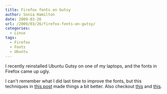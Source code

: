 ```yaml
---
title: Firefox fonts on Gutsy
author: Sonia Hamilton
date: 2009-03-26
url: /2009/03/26/firefox-fonts-on-gutsy/
categories:
  - Linux
tags:
  - Firefox
  - Fonts
  - Ubuntu
---
```

I recently reinstalled Ubuntu Gutsy on one of my laptops, and the fonts in Firefox came up ugly.

<!--more-->

I can't remember what I did last time to improve the fonts, but this techniques in [this post][1] made things a bit better. Also checkout [this][2] and [this][3].

 [1]: http://blog.rfquerin.org/2008/03/05/ubuntu-firefox-gnome-and-slight-hinting/
 [2]: http://ubuntusite.com/fix-get-best-firefox-font-linux/
 [3]: http://ubuntuforums.org/showpost.php?p=1209754&postcount=1
